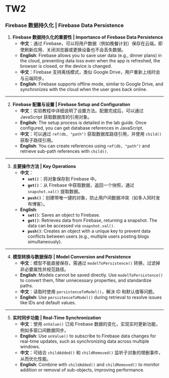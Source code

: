 # TW2

### **Firebase 数据持久化 | Firebase Data Persistence**

1. **Firebase 数据持久化的重要性 | Importance of Firebase Data Persistence**  
   - **中文**：通过 Firebase，可以将用户数据（例如晚餐计划）保存在云端，即使刷新应用、关闭浏览器或更换设备也不会丢失数据。  
   - **English**: Firebase allows you to save user data (e.g., dinner plans) in the cloud, preventing data loss even when the app is refreshed, the browser is closed, or the device is changed.  
   - **中文**：Firebase 支持离线模式，类似 Google Drive，用户重新上线时会与云端同步。  
   - **English**: Firebase supports offline mode, similar to Google Drive, and synchronizes with the cloud when the user goes back online.

---

2. **Firebase 配置与设置 | Firebase Setup and Configuration**  
   - **中文**：实验教程中详细说明了设置方法。配置完成后，可以通过 JavaScript 获取数据库的引用对象。  
   - **English**: The setup process is detailed in the lab guide. Once configured, you can get database references in JavaScript.  
   - **中文**：可以通过 `ref(db, "path")` 获取数据库路径引用，并使用 `child()` 获取子路径引用。  
   - **English**: You can create references using `ref(db, "path")` and retrieve sub-path references with `child()`.

---

3. **主要操作方法 | Key Operations**  
   - **中文**：
     - **`set()`**：将对象保存到 Firebase 中。
     - **`get()`**：从 Firebase 中获取数据，返回一个快照，通过 `snapshot.val()` 提取数据。
     - **`push()`**：创建带唯一键的对象，防止用户间数据冲突（如多人同时发布博客）。  
   - **English**:
     - **`set()`**: Saves an object to Firebase.
     - **`get()`**: Retrieves data from Firebase, returning a snapshot. The data can be accessed via `snapshot.val()`.
     - **`push()`**: Creates an object with a unique key to prevent data conflicts between users (e.g., multiple users posting blogs simultaneously).

---

4. **模型转换与数据保存 | Model Conversion and Persistence**  
   - **中文**：模型不能直接保存，需通过 `modelToPersistence()` 转换，过滤掉非必要属性并规范路径。  
   - **English**: Models cannot be saved directly. Use `modelToPersistence()` to convert them, filter unnecessary properties, and standardize paths.  
   - **中文**：读取时使用 `persistenceToModel()`，解决 ID 和默认值等问题。  
   - **English**: Use `persistenceToModel()` during retrieval to resolve issues like IDs and default values.

---

5. **实时同步功能 | Real-Time Synchronization**  
   - **中文**：使用 `onValue()` 订阅 Firebase 数据的变化，实现实时更新功能，例如多窗口间数据同步。  
   - **English**: Use `onValue()` to subscribe to Firebase data changes for real-time updates, such as synchronizing data across multiple windows.  
   - **中文**：可结合 `childAdded()` 和 `childRemoved()` 监听子对象的增删事件，从而优化性能。  
   - **English**: Combine with `childAdded()` and `childRemoved()` to monitor addition or removal of sub-objects, improving performance.


